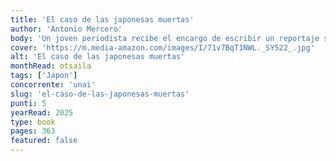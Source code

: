 ```yaml
---
title: 'El caso de las japonesas muertas'
author: 'Antonio Mercero'
body: 'Un joven periodista recibe el encargo de escribir un reportaje sobre la vida de un anciano japonés que ha muerto en extrañas circunstancias. A medida que avanza en su investigación, descubre que el anciano fue un soldado japonés que luchó en la Guerra Civil española y que, tras la derrota, se quedó en España. El periodista se adentra en la vida del anciano y descubre una historia de amor y traición que le llevará a descubrir un secreto que ha permanecido oculto durante más de cincuenta años.'
cover: 'https://m.media-amazon.com/images/I/71v7BqT1NWL._SY522_.jpg'
alt: 'El caso de las japonesas muertas'
monthRead: otsaila
tags: ['Japon']
concorrente: 'unai'
slug: 'el-caso-de-las-japonesas-muertas'
punti: 5
yearRead: 2025
type: book
pages: 363
featured: false
---
```

